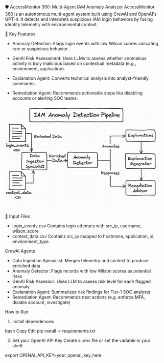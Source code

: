🛡️ AccessMonitor 360: Multi-Agent IAM Anomaly Analyzer
AccessMonitor 360 is an autonomous multi-agent system built using CrewAI and OpenAI's GPT-4. It detects and interprets suspicious IAM login behaviors by fusing identity telemetry with environmental context.

📌 Key Features
- Anomaly Detection: Flags login events with low Wilson scores indicating rare or suspicious behavior.

- GenAI Risk Assessment: Uses LLMs to assess whether anomalous activity is truly malicious based on contextual metadata (e.g., environment, application).

- Explanation Agent: Converts technical analysis into analyst-friendly summaries.

- Remediation Agent: Recommends actionable steps like disabling accounts or alerting SOC teams.

![IAM Architecture](AccessMonitor_architecture.png)

📁 Input Files

- login_events.csv	Contains login attempts with src_ip, username, wilson_score
- context_data.csv	Contains src_ip mapped to hostname, application_id, environment_type

CrewAI Agents

- Data Ingestion Specialist:	Merges telemetry and context to produce enriched data
- Anomaly Detector:	Flags records with low Wilson scores as potential risks
- GenAI Risk Assessor:	Uses LLM to assess risk level for each flagged anomaly
- Explanation Agent:	Summarizes risk findings for Tier-1 SOC analysts
- Remediation Agent:	Recommends next actions (e.g. enforce MFA, disable account, investigate)

 How to Run
1. Install dependencies

bash
Copy
Edit
pip install -r requirements.txt

2. Set your OpenAI API Key
Create a .env file or set the variable in your shell:

export OPENAI_API_KEY=your_openai_key_here
